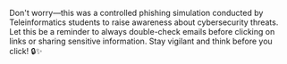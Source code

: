 Don't worry—this was a controlled phishing simulation conducted by Teleinformatics students to raise awareness about cybersecurity threats. Let this be a reminder to always double-check emails before clicking on links or sharing sensitive information. Stay vigilant and think before you click! 🔒✨
